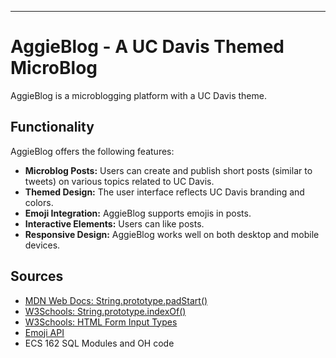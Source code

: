 ---

# AggieBlog - A UC Davis Themed MicroBlog

AggieBlog is a microblogging platform with a UC Davis theme. 

## Functionality

AggieBlog offers the following features:

- **Microblog Posts:** Users can create and publish short posts (similar to tweets) on various topics related to UC Davis.
- **Themed Design:** The user interface reflects UC Davis branding and colors.
- **Emoji Integration:** AggieBlog supports emojis in posts.
- **Interactive Elements:** Users can like posts.
- **Responsive Design:** AggieBlog works well on both desktop and mobile devices.

## Sources

- [MDN Web Docs: String.prototype.padStart()](https://developer.mozilla.org/en-US/docs/Web/JavaScript/Reference/Global_Objects/String/padStart)
- [W3Schools: String.prototype.indexOf()](https://www.w3schools.com/jsref/jsref_find.asp)
- [W3Schools: HTML Form Input Types](https://www.w3schools.com/html/html_form_input_types.asp)
- [Emoji API](https://emoji-api.com/)
- ECS 162 SQL Modules and OH code
